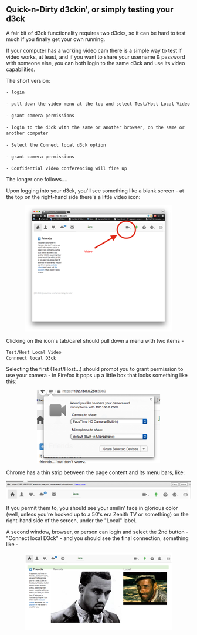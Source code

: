 
Quick-n-Dirty d3ckin', or simply testing your d3ck
--------------------------------------------------

A fair bit of d3ck functionality requires two d3cks, so it can be hard
to test much if you finally get your own running.

If your computer has a working video cam there is a simple way to test
if video works, at least, and if you want to share your username &
password with someone else, you can both login to the same d3ck and use
its video capabilities.

The short version:

    - login

    - pull down the video menu at the top and select Test/Host Local Video

    - grant camera permissions

    - login to the d3ck with the same or another browser, on the same or another computer

    - Select the Connect local d3ck option

    - grant camera permissions

    - Confidential video conferencing will fire up


The longer one follows....


Upon logging into your d3ck, you'll see something like a blank screen -
at the top on the right-hand side there's a little video icon:

<p align="center">
<img width="400" src="/dox/blank-video.png">
</p>

Clicking on the icon's tab/caret should pull down a menu with two items -

    Test/Host Local Video
    Connnect local D3ck

Selecting the first (Test/Host...) should prompt you to grant permission
to use your camera - in Firefox it pops up a little box that looks
something like this:

<p align="center">
<img height="200" src="/dox/ff-perm.png">
</p>

Chrome has a thin strip between the page content and its menu bars, like:

<p align="center">
<img src="/dox/chrome-perm.png">
</p>

If you permit them to, you should see your smilin' face in glorious color
(well, unless you're hooked up to a 50's era Zenith TV or something)
on the right-hand side of the screen, under the "Local" label.


A second window, browser, or person can login and select the 2nd button -
"Connect local D3ck" - and you should see the final connection, something like -

<p align="center">
<img width="400" src="/dox/local-video.png">
</p>


